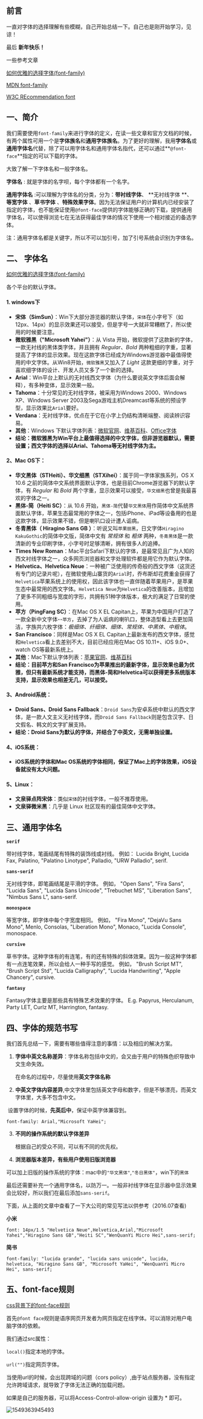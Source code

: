  ## 前言

一直对字体的选择理解有些模糊，自己开始总结一下。自己也是刚开始学习，见谅！

最后 **新年快乐！**

一些参考文章

[如何优雅的选择字体(font-family)](https://segmentfault.com/a/1190000006110417)

[MDN font-family](https://developer.mozilla.org/zh-CN/docs/Web/CSS/font-family)

[W3C REcommendation font](http://www.ayqy.net/doc/css2-1/fonts.html)



## 一、简介

我们需要使用`font-family`来进行字体的定义，在读一些文章和官方文档的时候，有两个属性可用一个是**字体族名**和**通用字体族名**。为了更好的理解，我用**字体名**或**通用字体名**代替，除了可以用字体名和通用字体名指代，还可以通过**`@font-face`**指定的可以下载的字体。

大致了解一下字体名和一般字体名。

**字体名** : 就是字体的名字呗，每个字体都有一个名字。

**通用字体名** :可以理解为字体名的分类，分为：**带衬线字体**、 **无衬线字体 **、**等宽字体** 、**草书字体** 、**特殊效果字体**。因为无法保证用户的计算机内已经安装了指定的字体，也不能保证使用`@font-face`提供的字体能够正确的下载，提供通用字体名，可以使得浏览七在无法获得最佳字体的情况下使用一个相对接近的备选字体。

注：通用字体名都是关键字，所以不可以加引号，加了引号系统会识别为字体名。



## 二、 字体名

[如何优雅的选择字体(font-family)](https://segmentfault.com/a/1190000006110417)

各个平台的默认字体。

#### 1. windows下

- **宋体（SimSun）**：Win下大部分游览器的默认字体，`宋体`在小字号下（如12px、14px）的显示效果还可以接受，但是字号一大就非常糟糕了，所以使用的时候要注意。
- **微软雅黑（"Microsoft Yahei"）**：从 Vista 开始，微软提供了这款新的字体，一款无衬线的黑体类字体，并且拥有 *Regular*、*Bold* 两种粗细的字重，显著提高了字体的显示效果。现在这款字体已经成为Windows游览器中最值得使用的中文字体。从Win8开始，`微软雅黑`又加入了 *Light* 这款更细的字重，对于喜欢细字体的设计、开发人员又多了一个新的选择。
- **Arial**：Win平台上默认的无衬线西文字体（为什么要说英文字体后面会解释），有多种变体，显示效果一般。
- **Tahoma**：十分常见的无衬线字体，被采用为Windows 2000、Windows XP、Windows Server 2003及Sega游戏主机Dreamcast等系统的预设字型，显示效果比`Arial`要好。
- **Verdana**：无衬线字体，优点在于它在小字上仍结构清晰端整、阅读辨识容易。
- **其他**：Windows 下默认字体列表：[微软官网](https://www.microsoft.com/typography/fonts/product.aspx?pid=161)、[维基百科](https://en.wikipedia.org/wiki/List_of_typefaces_included_with_Microsoft_Windows)、[Office字体](https://support.office.com/zh-cn/article/%E4%B8%8D%E5%90%8C%E7%89%88%E6%9C%AC%E7%9A%84-Office-%E6%8F%90%E4%BE%9B%E7%9A%84%E5%AD%97%E4%BD%93-db1101fc-5cc0-4300-91cd-de7c79d907cd?CorrelationId=e2918255-27c6-4f99-b24c-6789900e8cb2&ui=zh-CN&rs=zh-CN&ad=CN&ocmsassetID=HA010282644)
- **结论：微软雅黑为Win平台上最值得选择的中文字体，但非游览器默认，需要设置；西文字体的选择以Arial、Tahoma等无衬线字体为主。**

#### 2、Mac OS下：

- **华文黑体（STHeiti）、华文细黑（STXihei）**：属于同一字体家族系列，OS X 10.6 之前的简体中文系统界面默认字体，也是目前Chrome游览器下的默认字体，有 *Regular* 和 *Bold* 两个字重，显示效果可以接受，`华文细黑`也曾是我最喜欢的字体之一。
- **黑体-简（Heiti SC）**：从 10.6 开始，`黑体-简`代替`华文黑体`用作简体中文系统界面默认字体，苹果生态最常用的字体之一，包括iPhone、iPad等设备用的也是这款字体，显示效果不错，但是喇叭口设计遭人诟病。
- **冬青黑体（ Hiragino Sans GB ）**：听说又叫`苹果丽黑`，日文字体`Hiragino KakuGothic`的简体中文版，简体中文有 *常规体* 和 *粗体* 两种，`冬青黑体`是一款清新的专业印刷字体，小字号时足够清晰，拥有很多人的追捧。
- **Times New Roman**：Mac平台Safari下默认的字体，是最常见且广为人知的西文衬线字体之一，众多网页浏览器和文字处理软件都是用它作为默认字体。
- **Helvetica、Helvetica Neue**：一种被广泛使用的传奇般的西文字体（这货还有专门的记录片呢），在微软使用山寨货的`Arial`时，乔布斯却花费重金获得了`Helvetica`苹果系统上的使用权，因此该字体也一直伴随着苹果用户，是苹果生态中最常用的西文字体。`Helvetica Neue`为`Helvetica`的改善版本，且增加了更多不同粗细与宽度的字形，共拥有51种字体版本，极大的满足了日常的使用。
- **苹方（PingFang SC）**：在Mac OS X EL Capitan上，苹果为中国用户打造了一款全新中文字体--`苹方`，去掉了为人诟病的喇叭口，整体造型看上去更加简洁，字族共六枚字体：*极细体、纤细体、细体、常规体、中黑体、中粗体*。
- **San Francisco**：同样是Mac OS X EL Capitan上最新发布的西文字体，感觉和`Helvetica`看上去差别不大，目前已经应用在Mac OS 10.11+、iOS 9.0+、watch OS等最新系统上。
- **其他**：Mac下默认字体列表：[苹果官网](https://support.apple.com/zh-cn/HT202408)、[维基百科](https://en.wikipedia.org/wiki/List_of_typefaces_included_with_OS_X)
- **结论：目前苹方和San Francisco为苹果推出的最新字体，显示效果也最为优雅，但只有最新系统才能支持，而黑体-简和Helvetica可以获得更多系统版本支持，显示效果也相差无几，可以接受。**

#### 3、Android系统：

- **Droid Sans、Droid Sans Fallback**：`Droid Sans`为安卓系统中默认的西文字体，是一款人文主义无衬线字体，而`Droid Sans Fallback`则是包含汉字、日文假名、韩文的文字扩展支持。
- **结论：Droid Sans为默认的字体，并结合了中英文，无需单独设置。**

#### 4、iOS系统：

- **iOS系统的字体和Mac OS系统的字体相同，保证了Mac上的字体效果，iOS设备就没有太大问题。**

#### 5、Linux：

- **文泉驿点阵宋体**：类似`宋体`的衬线字体，一般不推荐使用。
- **文泉驿微米黑**：几乎是 Linux 社区现有的最佳简体中文字体。

## 三、通用字体名

**`serif`**

带衬线字体，笔画结尾有特殊的装饰线或衬线。
例如： Lucida Bright, Lucida Fax, Palatino, "Palatino Linotype", Palladio, "URW Palladio", serif.

**`sans-serif`**

无衬线字体，即笔画结尾是平滑的字体。
例如， "Open Sans", "Fira Sans", "Lucida Sans", "Lucida Sans Unicode", "Trebuchet MS", "Liberation Sans", "Nimbus Sans L", sans-serif.

**`monospace`**

等宽字体，即字体中每个字宽度相同。
例如， "Fira Mono", "DejaVu Sans Mono", Menlo, Consolas, "Liberation Mono", Monaco, "Lucida Console", monospace.

**`cursive`**

草书字体。这种字体有的有连笔，有的还有特殊的斜体效果。因为一般这种字体都有一点连笔效果，所以会给人一种手写的感觉。
例如， "Brush Script MT", "Brush Script Std", "Lucida Calligraphy", "Lucida Handwriting", "Apple Chancery", cursive.

**`fantasy`**

Fantasy字体主要是那些具有特殊艺术效果的字体。
E.g. Papyrus, Herculanum, Party LET, Curlz MT, Harrington, fantasy.

##  四、字体的规范书写

我们首先总结一下，需要有哪些值得注意的事情：以及相应的解决方案。

1. **字体中英文名称差异**：字体名称包括中文的，会又由于用户的特殊色织导致中文生命失效。

   

   在命名的过程中，尽量使用**英文字体名称**

   

2. **中英文字体内容差异**,中文字体里包括英文字母和数字，但是不够漂亮，而英文字体里，大多不包含中文。



​	设置字体的时候，**先英后中**，保证中英字体兼容到。

```
font-family: Arial,"Microsoft YaHei";
```



3. **不同的操作系统的默认字体差异**

   根据自己的受众不同，可以有不同的优先权。

4. **浏览器版本差异，有些用户使用旧版浏览器**

可以加上旧版的操作系统的字体：mac中的`"华文黑体"`,`"冬日黑体"`，win下的`黑体`



最后还需要补充一个通用字体名，以防万一。一般非衬线字体在显示器中显示效果会比较好，所以我们在最后添加`sans-serif`。



下面，从上面的文章中查看了一下大公司的常见写法以供参考（2016.07查看)

**小米**

```
font: 14px/1.5 "Helvetica Neue",Helvetica,Arial,"Microsoft Yahei","Hiragino Sans GB","Heiti SC","WenQuanYi Micro Hei",sans-serif;
```

**简书**

```
font-family: "lucida grande", "lucida sans unicode", lucida, helvetica, "Hiragino Sans GB", "Microsoft YaHei", "WenQuanYi Micro Hei", sans-serif;
```

## 五、font-face规则

[css背景下的font-face规则](https://www.zhangxinxu.com/wordpress/2017/03/css3-font-face-src-local/)

首先`@font face`规则是语序网页开发者为网页指定在线字体。可以消除对用户电脑字体的依赖。

我们通过src属性：

`local()`指定本地的字体。

`url("")`指定网页字体。

当使用url的时候，会出现跨域的问题（cors policy）,由于站点服务器，没有指定允许跨域请求，就导致了字体无法正确的加载问题。

如果是自己的服务器，可以将Access-Control-allow-origin 设置为 * 即可。

![1549363945493](assets/1549363945493.png)

